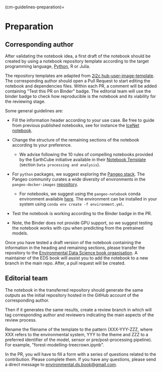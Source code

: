 (cm-guidelines-preparation)=

# Preparation

## Corresponding author
After validating the notebook idea, a first draft of the notebook should be created by using a notebook repository template according to the target programming language, [Python](https://github.com/Environmental-DS-Book/template_python), R or Julia. 

The repository templates are adapted from [2i2c hub-user-image-template](https://github.com/2i2c-org/hub-user-image-template). 
The corresponding author should open a Pull Request to start editing the notebook and dependencies files. 
Within each PR, a comment will be added containing "Test this PR on Binder" badge. 
The editorial team will use the binder badge to check how reproducible is the notebook and its viability for the reviewing stage. 

Some general guidelines are:
* Fill the information header according to your use case. Be free to guide from previous published notebooks, see for instance the [IceNet notebook](https://github.com/alan-turing-institute/environmental-ds-book/blob/master/book/gallery/modelling/polar-modelling-icenet.ipynb).
* Change the structure of the remaining sections of the notebook according to your preference.
  * We advise following the 10 rules of compelling notebooks provided by the EarthCube initiative available in their [Notebook Template](https://github.com/earthcube/NotebookTemplates/blob/main/EC_05_Template_Notebook_for_EarthCube_Long_Version.ipynb) (section `Data processing and analysis`). 

* For `python` packages, we suggest exploring the [Pangeo stack](https://pangeo.io/). The Pangeo community curates a wide diversity of environments in the `pangeo-docker-images` [repository](https://github.com/pangeo-data/pangeo-docker-images/tree/master/pangeo-notebook). 
  * For notebooks, we suggest using the `pangeo-notebook` conda environment available [here](https://github.com/pangeo-data/pangeo-docker-images/blob/master/pangeo-notebook/environment.yml). The environment can be installed in your system using `conda env create -f environment.yml`.

* Test the notebook is working according to the Binder badge in the PR.
* Note, the Binder does not provide GPU support, so we suggest testing the notebook works with cpu when predicting from the pretrained models. 

Once you have tested a draft version of the notebook containing the information in the heading and remaining sections, please transfer the repository to the [Environmental Data Science book organisation](https://github.com/Environmental-DS-Book). A maintainer of the EDS book will assist you to add the notebook to a new branch in the main repo. After, a pull request will be created.

## Editorial team
The notebook in the transferred repository should generate the same outputs as the initial repository hosted in the GitHub account of the corresponding author. 

Then if it generates the same results,  create a review branch in which will tag corresponding author and reviewers indicating the main aspects of the review process. 

Rename the filename of the template to the pattern (XXX-YYY-ZZZ, where XXX refers to the environmental system, YYY to the theme and ZZZ to a preferred identifier of the model, sensor or pre/post-processing pipeline). For example, "forest-modelling-treecrown.ipynb".

In the PR, you will have to fill a form with a series of questions related to the contribution. Please complete them. If you have any questions, please send a direct message to [environmental.ds.book@gmail.com](mailto:environmental.ds.book@gmail.com]).
